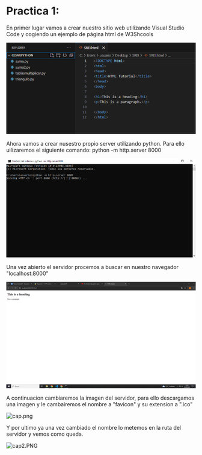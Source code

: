 # Practica 1: 
En primer lugar vamos a crear nuestro sitio web utilizando Visual Studio Code y cogiendo un ejemplo de página html de W3Shcools

 ![Texto alternativo](imagenes/1.PNG)

Ahora vamos a crear nusestro propio server utilizando python. Para ello uilizaremos el siguiente comando: python -m http.server 8000

![2.PNG](2.PNG)

Una vez abierto el servidor procemos a buscar en nuestro navegador "localhost:8000"

![3.PNG](3.PNG)

A continuacion cambiaremos la imagen del servidor, para  ello descargamos una imagen y le cambairemos el nombre a "favicon" y su extension a ".ico" 

![cap.png](cap.png)

Y por ultimo ya una vez cambiado el nombre lo metemos en la ruta del servidor y vemos como queda.

![cap2.PNG](cap2.PNG)
